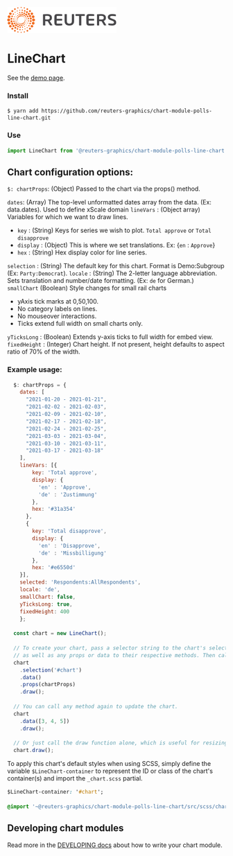 ![](./badge.svg)

# LineChart

See the [demo page](https://reuters-graphics.github.io/chart-module-polling-lines/).

### Install

```
$ yarn add https://github.com/reuters-graphics/chart-module-polls-line-chart.git
```

### Use

```javascript
import LineChart from '@reuters-graphics/chart-module-polls-line-chart';
```

## Chart configuration options:

`$: chartProps`: (Object) Passed to the chart via the props() method.
 
`dates`: (Array) The top-level unformatted dates array from the data. (Ex: data.dates). Used to define xScale domain
`lineVars` : (Object array) Variables for which we want to draw lines.

  * `key` : (String) Keys for series we wish to plot. `Total approve` or `Total disapprove`
  * `display` : (Object) This is where we set translations. Ex: {`en` : `Approve`}
  * `hex` : (String) Hex display color for line series.
  
`selection` : (String) The default key for this chart. Format is Demo:Subgroup (Ex: `Party:Democrat`).
`locale` : (String) The 2-letter language abbreviation. Sets translation and number/date formatting. (Ex: `de` for German.)
`smallChart` (Boolean) Style changes for small rail charts
  * yAxis tick marks at 0,50,100.
  * No category labels on lines.
  * No mouseover interactions.
  * Ticks extend full width on small charts only.
  
`yTicksLong` : (Boolean) Extends y-axis ticks to full width for embed view.
`fixedHeight` : (Integer) Chart height. If not present, height defaults to aspect ratio of 70% of the width.

### Example usage: 

```javascript
  $: chartProps = {
    dates: [
      "2021-01-20 - 2021-01-21",
      "2021-02-02 - 2021-02-03",
      "2021-02-09 - 2021-02-10",
      "2021-02-17 - 2021-02-18",
      "2021-02-24 - 2021-02-25",
      "2021-03-03 - 2021-03-04",
      "2021-03-10 - 2021-03-11",
      "2021-03-17 - 2021-03-18"
    ],
    lineVars: [{
        key: 'Total approve',
        display: {
          'en' : 'Approve',
          'de' : 'Zustimmung'
        },
        hex: '#31a354'
      },
      {
        key: 'Total disapprove',
        display: {
          'en' : 'Disapprove',
          'de' : 'Missbilligung'
        },
        hex: '#e6550d'
    }],
    selected: 'Respondents:AllRespondents',
    locale: 'de',
    smallChart: false,
    yTicksLong: true,
    fixedHeight: 400
    };

  const chart = new LineChart();

  // To create your chart, pass a selector string to the chart's selection method,
  // as well as any props or data to their respective methods. Then call draw.
  chart
    .selection('#chart')
    .data()
    .props(chartProps)
    .draw();

  // You can call any method again to update the chart.
  chart
    .data([3, 4, 5])
    .draw();

  // Or just call the draw function alone, which is useful for resizing the chart.
  chart.draw();
```

To apply this chart's default styles when using SCSS, simply define the variable `$LineChart-container` to represent the ID or class of the chart's container(s) and import the `_chart.scss` partial.

```CSS
$LineChart-container: '#chart';

@import '~@reuters-graphics/chart-module-polls-line-chart/src/scss/chart';
```

## Developing chart modules

Read more in the [DEVELOPING docs](./DEVELOPING.md) about how to write your chart module.